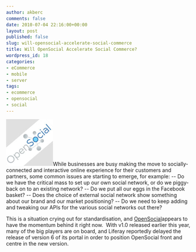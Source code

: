 ```yaml
---
author: akberc
comments: false
date: 2010-07-04 22:16:00+00:00
layout: post
published: false
slug: will-opensocial-accelerate-social-commerce
title: Will OpenSocial Accelerate Social Commerce?
wordpress_id: 18
categories:
- eCommerce
- mobile
- server
tags:
- ecommerce
- opensocial
- social
---
```


[![](/assets/2010/opensocial.jpg)](/assets/2010/opensocial.jpg)While businesses are busy making the move to socially-connected and interactive online experience for their customers and partners, some common issues are starting to emerge, for example:
-- Do we have the critical mass to set up our own social network, or do we piggy-back on to an existing network?
-- Do we put all our eggs in the Facebook basket?
-- Does the choice of external social network show something about our brand and our market positioning?
-- Do we need to keep adding and tweaking our APIs for the various social networks out there?

This is a situation crying out for standardisation, and [OpenSocial](http://code.google.com/apis/opensocial/)appears to have the momentum behind it right now.  With v1.0 released earlier this year, many of the big players are on board, and Liferay reportedly delayed the release of version 6 of its portal in order to position OpenSocial front and centre in the new version.

